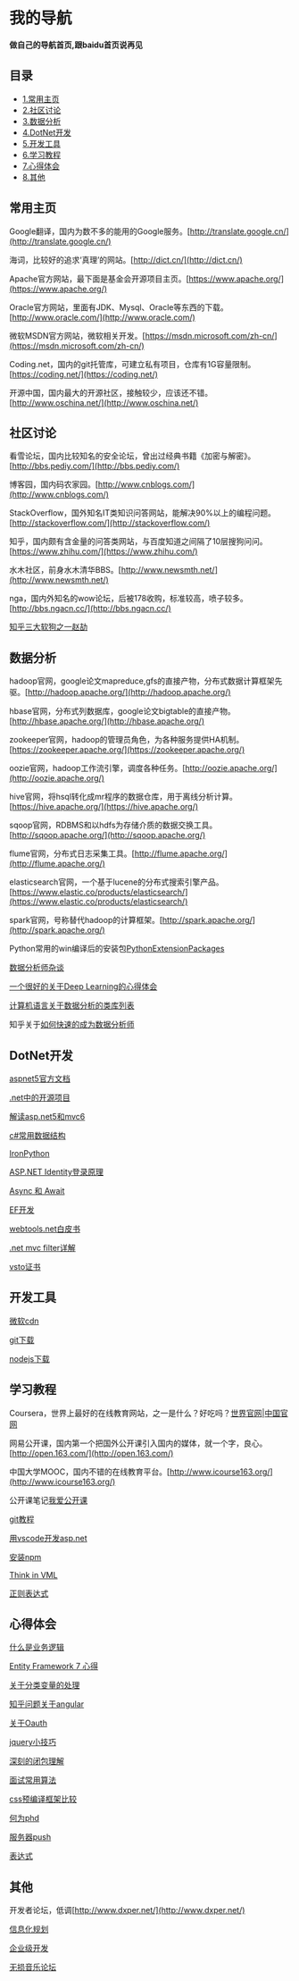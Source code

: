 # 我的导航

**做自己的导航首页,跟baidu首页说再见**

## 目录
  * [1.常用主页](#常用主页)
  * [2.社区讨论](#社区讨论)
  * [3.数据分析](#数据分析)
  * [4.DotNet开发](#dotnet开发)
  * [5.开发工具](#开发工具)
  * [6.学习教程](#学习教程)
  * [7.心得体会](#心得体会)
  * [8.其他](#其他)
  
## 常用主页
  
  Google翻译，国内为数不多的能用的Google服务。[http://translate.google.cn/](http://translate.google.cn/)
  
  海词，比较好的追求‘真理’的网站。[http://dict.cn/](http://dict.cn/)
  
  Apache官方网站，最下面是基金会开源项目主页。[https://www.apache.org/](https://www.apache.org/)
  
  Oracle官方网站，里面有JDK、Mysql、Oracle等东西的下载。[http://www.oracle.com/](http://www.oracle.com/)
  
  微软MSDN官方网站，微软相关开发。[https://msdn.microsoft.com/zh-cn/](https://msdn.microsoft.com/zh-cn/)
  
  Coding.net，国内的git托管库，可建立私有项目，仓库有1G容量限制。[https://coding.net/](https://coding.net/)
  
  开源中国，国内最大的开源社区，接触较少，应该还不错。[http://www.oschina.net/](http://www.oschina.net/)
  
## 社区讨论
  
  看雪论坛，国内比较知名的安全论坛，曾出过经典书籍《加密与解密》。[http://bbs.pediy.com/](http://bbs.pediy.com/)
  
  博客园，国内码农家园。[http://www.cnblogs.com/](http://www.cnblogs.com/)
  
  StackOverflow，国外知名IT类知识问答网站，能解决90%以上的编程问题。[http://stackoverflow.com/](http://stackoverflow.com/)
  
  知乎，国内颇有含金量的问答类网站，与百度知道之间隔了10层搜狗问问。[https://www.zhihu.com/](https://www.zhihu.com/)
  
  水木社区，前身水木清华BBS。[http://www.newsmth.net/](http://www.newsmth.net/)
  
  nga，国内外知名的wow论坛，后被178收购，标准较高，喷子较多。[http://bbs.ngacn.cc/](http://bbs.ngacn.cc/)
  
  [知乎三大软狗之一赵劼](http://blog.zhaojie.me/)
  
## 数据分析
  
  hadoop官网，google论文mapreduce,gfs的直接产物，分布式数据计算框架先驱。[http://hadoop.apache.org/](http://hadoop.apache.org/)
  
  hbase官网，分布式列数据库，google论文bigtable的直接产物。[http://hbase.apache.org/](http://hbase.apache.org/)
  
  zookeeper官网，hadoop的管理员角色，为各种服务提供HA机制。[https://zookeeper.apache.org/](https://zookeeper.apache.org/)
  
  oozie官网，hadoop工作流引擎，调度各种任务。[http://oozie.apache.org/](http://oozie.apache.org/)
  
  hive官网，将hsql转化成mr程序的数据仓库，用于离线分析计算。[https://hive.apache.org/](https://hive.apache.org/)
  
  sqoop官网，RDBMS和以hdfs为存储介质的数据交换工具。[http://sqoop.apache.org/](http://sqoop.apache.org/)
  
  flume官网，分布式日志采集工具。[http://flume.apache.org/](http://flume.apache.org/)
  
  elasticsearch官网，一个基于lucene的分布式搜索引擎产品。[https://www.elastic.co/products/elasticsearch/](https://www.elastic.co/products/elasticsearch/)

  spark官网，号称替代hadoop的计算框架。[http://spark.apache.org/](http://spark.apache.org/)
  
  Python常用的win编译后的安装包[PythonExtensionPackages](http://www.lfd.uci.edu/~gohlke/pythonlibs/)
  
  [数据分析师杂谈](http://bbs.pinggu.org/thread-4493369-1-1.html)

  [一个很好的关于Deep Learning的心得体会](http://blog.csdn.net/zouxy09/article/category/1387932)
  
  [计算机语言关于数据分析的类库列表](https://github.com/josephmisiti/awesome-machine-learning/tree/master#go-general-purpose)
  
  知乎关于[如何快速的成为数据分析师](https://www.zhihu.com/question/29265587)
  
## DotNet开发
  
  [aspnet5官方文档](https://docs.asp.net/en/latest/)
  
  [.net中的开源项目](http://www.cnblogs.com/asxinyu/)
  
  [解读asp.net5和mvc6](http://www.cnblogs.com/TomXu/p/4496545.html)
  
  [c#常用数据结构](http://www.cnblogs.com/gaochundong/p/3813252.html)
  
  [IronPython](http://blog.csdn.net/jiangxinyu/article/details/9022419)
  
  [ASP.NET Identity登录原理](http://www.tuicool.com/articles/rem2umi)
  
  [Async 和 Await](https://msdn.microsoft.com/zh-cn/library/hh191443.aspx)
  
  [EF开发](https://msdn.microsoft.com/zh-cn/data/ee712907)
  
  [webtools.net白皮书](http://www.microsoft.com/en-us/download/details.aspx?id=46417)
  
  [.net mvc filter详解](http://www.cnblogs.com/xlhblogs/p/3349972.html)
  
  [vsto证书](http://social.technet.microsoft.com/Forums/scriptcenter/zh-CN/4e4955f7-8296-43cd-98fc-9f33d1a5a4b8/vsto-)
  
## 开发工具
  
  [微软cdn](http://www.asp.net/ajax/cdn)
  
  [git下载](http://git-scm.com/download/win)
  
  [nodejs下载](https://nodejs.org/en/download/)
  
## 学习教程
  
  Coursera，世界上最好的在线教育网站，之一是什么？好吃吗？[世界官网](https://www.coursera.org/)|[中国官网](https://zh.coursera.org/)
  
  网易公开课，国内第一个把国外公开课引入国内的媒体，就一个字，良心。[http://open.163.com/](http://open.163.com/)
  
  中国大学MOOC，国内不错的在线教育平台。[http://www.icourse163.org/](http://www.icourse163.org/)
  
  公开课笔记[我爱公开课](http://52opencourse.com/)
  
  [git教程](http://www.liaoxuefeng.com/wiki/0013739516305929606dd18361248578c67b8067c8c017b000)
  
  [用vscode开发asp.net](http://www.cnblogs.com/chenxizhang/p/4805616.html)
  
  [安装npm](http://jingyan.baidu.com/article/a17d528506d7f58098c8f2b0.html)
  
  [Think in VML](http://www.itlearner.com/code/vml)
  
  [正则表达式](http://manual.phpv.net/regular_expression.html)
  
## 心得体会
  
  [什么是业务逻辑](http://www.cnblogs.com/leoo2sk/archive/2009/10/29/1592568.html)
  
  [Entity Framework 7 心得](http://www.cnblogs.com/CreateMyself/p/4796724.html)
  
  [关于分类变量的处理](http://www.zhihu.com/question/38438477)
  
  [知乎问题关于angular](http://www.zhihu.com/question/21151483)
  
  [关于Oauth](http://www.cnblogs.com/dudu/p/oauth-dotnetopenauth-client-credentials-grant.html)
  
  [jquery小技巧](http://www.oschina.net/news/67792/35-jquery-skills)
  
  [深刻的闭包理解](http://kb.cnblogs.com/page/110782/)
  
  [面试常用算法](http://www.csdn.net/article/2014-04-10/2819237-Top-10-Algorithms-for-Coding-Interview)
  
  [css预编译框架比较](http://www.oschina.net/question/12_44255?p=4&sort=default)
  
  [何为phd](http://www.zhihu.com/question/20398280)
  
  [服务器push](http://topic.csdn.net/u/20081125/17/a3ecaefe-86e6-4ead-80a2-537650b17405.html)
  
  [表达式](http://www.ibm.com/developerworks/cn/java/j-w3eva/index.html)
  
## 其他
  
  开发者论坛，低调[http://www.dxper.net/](http://www.dxper.net/)
  
  [信息化规划](http://baike.baidu.com/view/1866764.htm)
  
  [企业级开发](http://www.cnblogs.com/cntosoft/archive/2012/05/28/2521332.html)
  
  [无损音乐论坛](http://bbs.besgold.com/)
